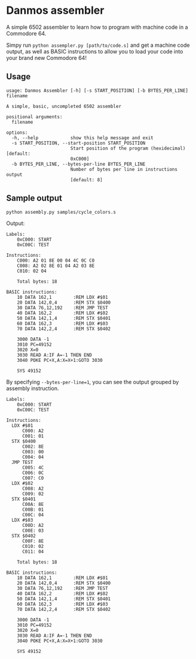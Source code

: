 # Danmos assembler

 A simple 6502 assembler to learn how to program with machine code in a Commodore 64.

 Simpy run `python assempler.py [path/to/code.s]` and get a machine code output,
 as well as BASIC instructions to allow you to load your code into your brand
 new Commodore 64!

## Usage
```
usage: Danmos Assembler [-h] [-s START_POSITION] [-b BYTES_PER_LINE] filename

A simple, basic, uncompleted 6502 assembler

positional arguments:
  filename

options:
  -h, --help            show this help message and exit
  -s START_POSITION, --start-position START_POSITION
                        Start position of the program (hexidecimal) [default:
                        0xC000]
  -b BYTES_PER_LINE, --bytes-per-line BYTES_PER_LINE
                        Number of bytes per line in instructions output
                        [default: 8]
```

## Sample output
```shell
python assembly.py samples/cycle_colors.s
```

Output:
```
Labels:
	0xC000: START
	0xC00C: TEST

Instructions:
	C000: A2 01 8E 00 04 4C 0C C0 
	C008: A2 02 8E 01 04 A2 03 8E 
	C010: 02 04 

	Total bytes: 18

BASIC instructions:
	10 DATA 162,1        :REM LDX #$01
	20 DATA 142,0,4      :REM STX $0400
	30 DATA 76,12,192    :REM JMP TEST
	40 DATA 162,2        :REM LDX #$02
	50 DATA 142,1,4      :REM STX $0401
	60 DATA 162,3        :REM LDX #$03
	70 DATA 142,2,4      :REM STX $0402

	3000 DATA -1
	3010 PC=49152
	3020 X=0
	3030 READ A:IF A=-1 THEN END
	3040 POKE PC+X,A:X=X+1:GOTO 3030

	SYS 49152
```

By specifying `--bytes-per-line=1`, you can see the output grouped by assembly
instruction.

```
Labels:
	0xC000: START
	0xC00C: TEST

Instructions:
  LDX #$01
	  C000: A2 
	  C001: 01 
  STX $0400
	  C002: 8E 
	  C003: 00 
	  C004: 04 
  JMP TEST
	  C005: 4C 
	  C006: 0C 
	  C007: C0 
  LDX #$02
	  C008: A2 
	  C009: 02 
  STX $0401
	  C00A: 8E 
	  C00B: 01 
	  C00C: 04 
  LDX #$03
	  C00D: A2 
	  C00E: 03 
  STX $0402
	  C00F: 8E 
	  C010: 02 
	  C011: 04 

	Total bytes: 18

BASIC instructions:
	10 DATA 162,1        :REM LDX #$01
	20 DATA 142,0,4      :REM STX $0400
	30 DATA 76,12,192    :REM JMP TEST
	40 DATA 162,2        :REM LDX #$02
	50 DATA 142,1,4      :REM STX $0401
	60 DATA 162,3        :REM LDX #$03
	70 DATA 142,2,4      :REM STX $0402

	3000 DATA -1
	3010 PC=49152
	3020 X=0
	3030 READ A:IF A=-1 THEN END
	3040 POKE PC+X,A:X=X+1:GOTO 3030

	SYS 49152
```
